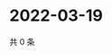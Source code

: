 # 2022-03-19

共 0 条

<!-- BEGIN WEIBO -->
<!-- 最后更新时间 Sat Mar 19 2022 13:13:28 GMT+0800 (China Standard Time) -->

<!-- END WEIBO -->
